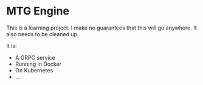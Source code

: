 # MTG Engine

This is a learning project. I make no guarantees that this will go anywhere. It also needs to be cleaned up.

It is:
* A GRPC service
* Running in Docker
* On Kubernetes
* ...
